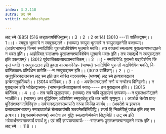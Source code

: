 ```yaml
---
index: 3.2.118
sutra: लट् स्मे
vritti: mahabhashyam

---
```

 लट् स्मे (885) (516 लड्प्रत्ययविधिसूत्रम्।। 3 । 2 । 2 आ.14) (3010 ---11 वार्तिकद्वयम्।। 1।।) - स्मपुरा भूतमात्रे न स्मपुराद्यतने - (भाष्यम्) स्मपुरा भूतमात्रे न स्मपुराद्यतनेति वक्तव्यम्। (आक्षेपभाष्यम्) किमयं स्मादिविधिः पुरान्तोऽविशेषेण भूतमात्रे भवति। तत्र वक्तव्यं स्मलक्षणः पुरालक्षणश्चाद्यतने न भवत इति।। आहोस्वित् स्मलक्षणः पुरालक्षणश्चाविशेषेण भूतमात्रे भवतः इति। तत्र स्माद्यर्थे न स्मपुराद्यतन इति वक्तव्यम्?। (3012 पूर्ववार्तिकप्रत्याख्यानवार्तिकम्।। 2 ।।) - स्मादिविधिः पुरान्तो यद्यविशेषेण किं कृतं भवति न स्मपुराद्यतन इति ब्रुवता कात्यायनेनेह- (भाष्यम्) स्मादिविधिः पुरान्तो यद्यविशेषेण भवति, किं वार्तिककारः प्रतिषेधेन करोति---न स्मपुराद्यतन इति।। (3013 वार्तिकम्।। 2 ।।) - अनुवृत्तिरनद्यतनस्य लट् स्म इति तत्र नास्ति नञ्ञ्कार्यम्- (भाष्यम्) लट् स्मे इत्यत्रानद्यतन इत्येतदनुवर्तिष्यते।। (3014 वार्तिकम्।। 3 ।।) - अपरोक्षानद्यतनौ ननौ च नन्वोश्च विनिवृत्तौ।। न पुराद्यतन इति भवेदेतद्वाच्यम्- (भाष्यम्)तत्रैतावद्वक्तव्यं स्याद्----- ठन पुराद्यतन इति।। (3015 वार्तिकम्।। 4 ।।) - तत्र चापि लुङ्ग्रहणम्- (भाष्यम्) तत्र चापि लुङ्ग्रहणं ज्ञापकम्---न पुरालक्षणोद्यतने भवतीति।।  (भाष्यम्) अथ बुद्धिरियम् अविशेषेण स्मपुराहेतू इति तत्र चापि श्रृणुभूयः।। अपरोक्षे चेत्येष प्राक् पुरिसंशब्दनादविनिवृत्तः। सर्वत्रानद्यतनस्तथासति नञ्ञा किमिह कार्यम्।। (अपरोक्षे च इत्यस्य प्रत्याख्यानभाष्यम्) स्मादावपरोक्षे चेत्यकार्यमपि शक्यमेतदितिविद्धि। शक्यं हि निवर्तयितुं परोक्ष इति लट् स्म इत्यत्र।। (सूत्रसमर्थनभाष्यम्) स्यादेषा तव बुद्धिः स्मलक्षणेप्येवमेव सिद्धमिति। लट् स्म इति भवेन्नार्थस्तस्मात्कार्यं परार्थं तु। एवं तर्हि ज्ञापयत्याचार्यः----स्मलक्षणः पुरालक्षणश्चानद्यतने भवतः इति।। लट् स्मे।। 118 ।। 